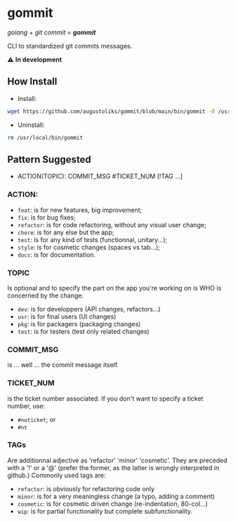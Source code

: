 # gommit

*golang* + *git commit* = _**gommit**_

CLI to standardized git commits messages.

:warning: **In development**

## How Install

- Install:

```bash
wget https://github.com/augustoliks/gommit/blob/main/bin/gommit -O /usr/local/bin/
```

- Uninstall:

```bash
rm /usr/local/bin/gommit
```

## Pattern Suggested

- ACTION(TOPIC): COMMIT_MSG #TICKET_NUM [!TAG ...]

### ACTION:

- `feat`: is for new features, big improvement;
- `fix`: is for bug fixes;
- `refactor`: is for code refactoring, without any visual user change;
- `chore`: is for any else but the app;
- `test`: is for any kind of tests (functionnal, unitary...);
- `style`: is for cosmetic changes (spaces vs tab...);
- `docs`: is for documentation.

### TOPIC 

Is optional and to specify the part on the app you're working on is WHO is concerned by the change.

- `dev`:  is for developpers (API changes, refactors...)
- `usr`:  is for final users (UI changes)
- `pkg`:  is for packagers   (packaging changes)
- `test`: is for testers     (test only related changes)

### COMMIT_MSG 

is ... well ... the commit message itself.

### TICKET_NUM 

is the ticket number associated. If you don't want to specify a ticket number, use:

- `#noticket`; or
- `#nt`

### TAGs 

Are additionnal adjective as 'refactor' 'minor' 'cosmetic'. They are preceded with a '!' or a '@' (prefer the former, as the latter is wrongly interpreted in github.) Commonly used tags are:

- `refactor`: is obviously for refactoring code only
- `minor`: is for a very meaningless change (a typo, adding a comment)
- `cosmetic`: is for cosmetic driven change (re-indentation, 80-col...)
- `wip`: is for partial functionality but complete subfunctionality.

